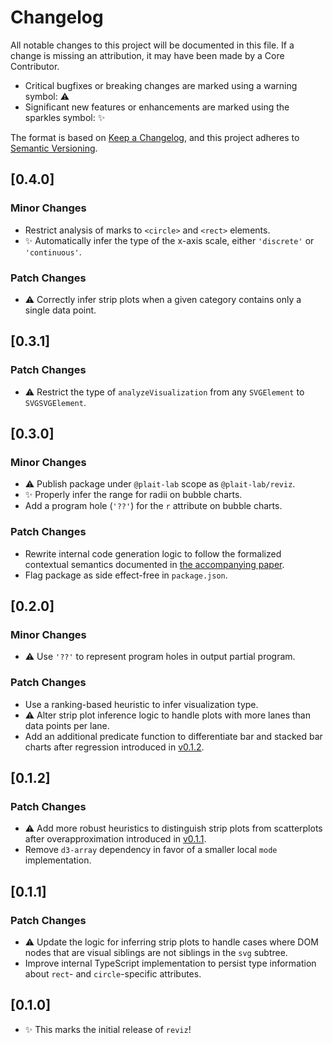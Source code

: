 # Changelog

All notable changes to this project will be documented in this file. If a change is missing an attribution, it may have been made by a Core Contributor.

- Critical bugfixes or breaking changes are marked using a warning symbol: ⚠️
- Significant new features or enhancements are marked using the sparkles symbol: ✨

The format is based on [Keep a Changelog](https://keepachangelog.com/en/1.0.0/), and this project adheres to [Semantic Versioning](https://semver.org/spec/v2.0.0.html).

## [0.4.0]

### Minor Changes

- Restrict analysis of marks to `<circle>` and `<rect>` elements.
- ✨ Automatically infer the type of the x-axis scale, either `'discrete'` or `'continuous'`.

### Patch Changes

- ⚠️ Correctly infer strip plots when a given category contains only a single data point.

## [0.3.1]

### Patch Changes

- ⚠️ Restrict the type of `analyzeVisualization` from any `SVGElement` to `SVGSVGElement`.

## [0.3.0]

### Minor Changes

- ⚠️ Publish package under `@plait-lab` scope as `@plait-lab/reviz`.
- ✨ Properly infer the range for radii on bubble charts.
- Add a program hole (`'??'`) for the `r` attribute on bubble charts.

### Patch Changes

- Rewrite internal code generation logic to follow the formalized contextual semantics documented in [the accompanying paper](/paper/reviz.pdf).
- Flag package as side effect-free in `package.json`.

## [0.2.0]

### Minor Changes

- ⚠️ Use `'??'` to represent program holes in output partial program.

### Patch Changes

- Use a ranking-based heuristic to infer visualization type.
- ⚠️ Alter strip plot inference logic to handle plots with more lanes than data points per lane.
- Add an additional predicate function to differentiate bar and stacked bar charts after regression introduced in [v0.1.2](#[0.1.2]).

## [0.1.2]

### Patch Changes

- ⚠️ Add more robust heuristics to distinguish strip plots from scatterplots after overapproximation introduced in [v0.1.1](#[0.1.1]).
- Remove `d3-array` dependency in favor of a smaller local `mode` implementation.

## [0.1.1]

### Patch Changes

- ⚠️ Update the logic for inferring strip plots to handle cases where DOM nodes that are visual siblings are not siblings in the `svg` subtree.
- Improve internal TypeScript implementation to persist type information about `rect`- and `circle`-specific attributes.

## [0.1.0]

- ✨ This marks the initial release of `reviz`!
